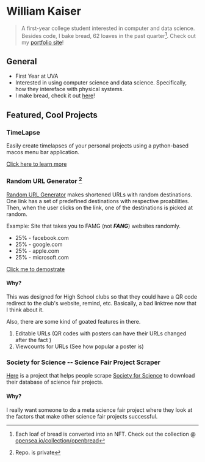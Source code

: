 
# William Kaiser
> A first-year college student interested in computer and data science. Besides code, I bake bread, 62 loaves in the past quarter[^NFTs]. Check out my [portfolio site](https://wkaisertexas.github.io/)!

## General
- First Year at UVA
- Interested in using computer science and data science. Specifically, how they intereface with physical systems.
- I make bread, check it out [here](https://opensea.io/collection/openbread)!

## Featured, Cool Projects 

### TimeLapse
Easily create timelapses of your personal projects using a python-based macos menu bar application.

[Click here to learn more](https://github.com/wkaisertexas/timelapse)

### Random URL Generator [^1]
[Random URL Generator](https://random-url-generator.herokuapp.com/) makes shortened URLs with random destinations. One link has a set of predefined destinations with respective proabilities. Then, when the user clicks on the link, one of the destinations is picked at random.

Example: Site that takes you to FAMG (not ***FANG***) websites randomly.
- 25% - facebook.com
- 25% - google.com
- 25% - apple.com
- 25% - microsoft.com

[Click me to demostrate](https://random-url-generator.herokuapp.com/1IPhWhM8qE)

#### Why?
This was designed for High School clubs so that they could have a QR code redirect to the club's website, remind, etc. Basically, a bad linktree now that I think about it.

Also, there are some kind of goated features in there. 
1. Editable URLs (QR codes with posters can have their URLs changed after the fact )
2. Viewcounts for URLs (See how popular a poster is)

[^1]: Repo. is private 

### Society for Science -- Science Fair Project Scraper
[Here](https://github.com/wkaisertexas/all-isef-projects) is a project that helps people scrape [Society for Science](https://abstracts.societyforscience.org/) to download their database of science fair projects. 

#### Why?
I really want someone to do a meta science fair project where they look at the factors that make other science fair projects successful.

[^NFTs]: Each loaf of bread is converted into an NFT. Check out the collection @ [opensea.io/collection/openbread](https://opensea.io/collection/openbread)
